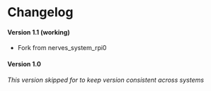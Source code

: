 # Changelog

#### Version 1.1 (working)
- Fork from nerves_system_rpi0

#### Version 1.0
*This version skipped for to keep version consistent across systems*